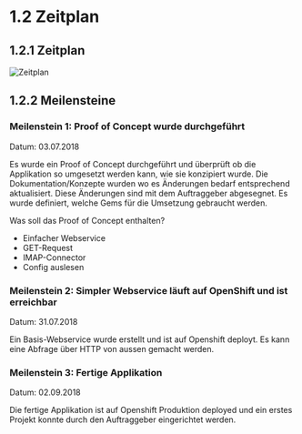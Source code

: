 # 1.2 Zeitplan

## 1.2.1 Zeitplan

![Zeitplan](https://raw.githubusercontent.com/puzzle/mailbox-watcher/master/doc/1_initialisierung/img/zeitplan.jpg)

## 1.2.2 Meilensteine

### Meilenstein 1: Proof of Concept wurde durchgeführt

Datum: 03.07.2018

Es wurde ein Proof of Concept durchgeführt und überprüft ob die Applikation so umgesetzt werden kann,
wie sie konzipiert wurde. Die Dokumentation/Konzepte wurden wo es Änderungen bedarf entsprechend aktualisiert. Diese Änderungen sind mit dem Auftraggeber abgesegnet. Es wurde definiert, welche Gems für die Umsetzung gebraucht werden.

Was soll das Proof of Concept enthalten?
* Einfacher Webservice
* GET-Request
* IMAP-Connector
* Config auslesen

### Meilenstein 2: Simpler Webservice läuft auf OpenShift und ist erreichbar

Datum: 31.07.2018

Ein Basis-Webservice wurde erstellt und ist auf Openshift deployt. Es kann eine Abfrage über HTTP von aussen gemacht werden.

### Meilenstein 3: Fertige Applikation 

Datum: 02.09.2018

Die fertige Applikation ist auf Openshift Produktion deployed und ein erstes Projekt konnte durch den Auftraggeber eingerichtet werden.
